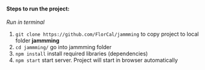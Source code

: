 #### Steps to run the project:

_Run in terminal_
1. `git clone https://github.com/FlorCal/jammming` to copy project to local folder __jammming__
2. `cd jammming/` go into jammming folder
3. `npm install` install required libraries (dependencies)
4. `npm start` start server. Project will start in browser automatically




